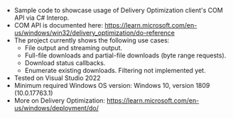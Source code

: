 ﻿- Sample code to showcase usage of Delivery Optimization client's COM API via C# Interop.
- COM API is documented here: https://learn.microsoft.com/en-us/windows/win32/delivery_optimization/do-reference
- The project currently shows the following use cases:
    - File output and streaming output.
    - Full-file downloads and partial-file downloads (byte range requests).
    - Download status callbacks.
    - Enumerate existing downloads. Filtering not implemented yet.
- Tested on Visual Studio 2022
- Minimum required Windows OS version: Windows 10, version 1809 (10.0.17763.1)
- More on Delivery Optimization: https://learn.microsoft.com/en-us/windows/deployment/do/

